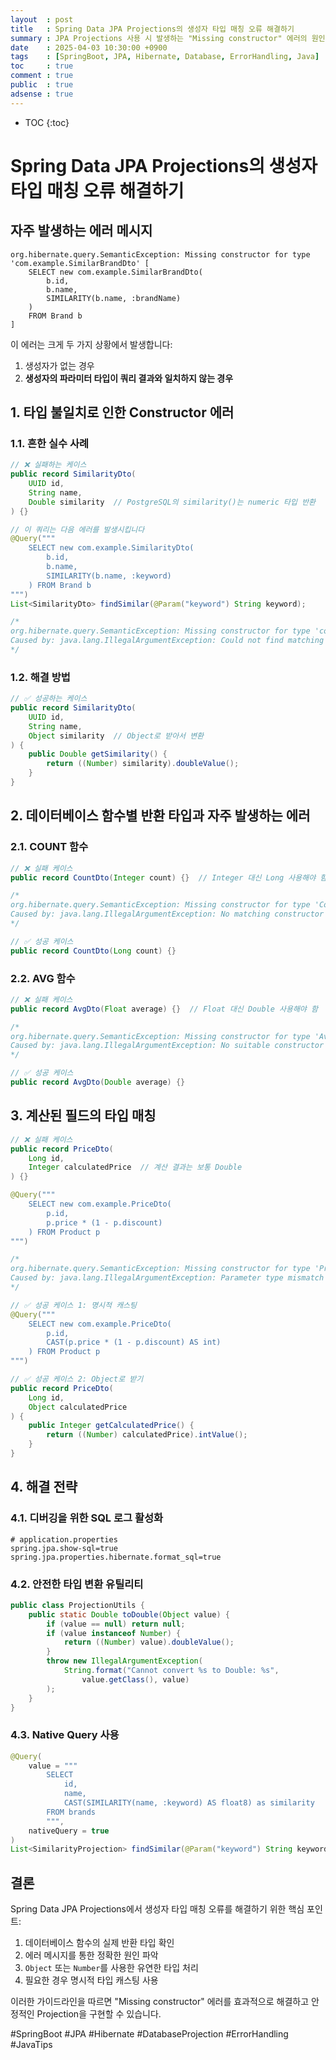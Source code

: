 ```yaml
---
layout  : post
title   : Spring Data JPA Projections의 생성자 타입 매칭 오류 해결하기
summary : JPA Projections 사용 시 발생하는 "Missing constructor" 에러의 원인과 해결 방법을 알아봅니다.
date    : 2025-04-03 10:30:00 +0900
tags    : [SpringBoot, JPA, Hibernate, Database, ErrorHandling, Java]
toc     : true
comment : true
public  : true
adsense : true
---
```


* TOC
{:toc}

# Spring Data JPA Projections의 생성자 타입 매칭 오류 해결하기

## 자주 발생하는 에러 메시지

```
org.hibernate.query.SemanticException: Missing constructor for type 'com.example.SimilarBrandDto' [
    SELECT new com.example.SimilarBrandDto(
        b.id,
        b.name,
        SIMILARITY(b.name, :brandName)
    )
    FROM Brand b
]
```

이 에러는 크게 두 가지 상황에서 발생합니다:
1. 생성자가 없는 경우
2. **생성자의 파라미터 타입이 쿼리 결과와 일치하지 않는 경우**

## 1. 타입 불일치로 인한 Constructor 에러

### 1.1. 흔한 실수 사례
```java
// ❌ 실패하는 케이스
public record SimilarityDto(
    UUID id,
    String name,
    Double similarity  // PostgreSQL의 similarity()는 numeric 타입 반환
) {}
```

```java
// 이 쿼리는 다음 에러를 발생시킵니다
@Query("""
    SELECT new com.example.SimilarityDto(
        b.id, 
        b.name, 
        SIMILARITY(b.name, :keyword)
    ) FROM Brand b
""")
List<SimilarityDto> findSimilar(@Param("keyword") String keyword);

/*
org.hibernate.query.SemanticException: Missing constructor for type 'com.example.SimilarityDto'
Caused by: java.lang.IllegalArgumentException: Could not find matching constructor
*/
```

### 1.2. 해결 방법
```java
// ✅ 성공하는 케이스
public record SimilarityDto(
    UUID id,
    String name,
    Object similarity  // Object로 받아서 변환
) {
    public Double getSimilarity() {
        return ((Number) similarity).doubleValue();
    }
}
```

## 2. 데이터베이스 함수별 반환 타입과 자주 발생하는 에러

### 2.1. COUNT 함수
```java
// ❌ 실패 케이스
public record CountDto(Integer count) {}  // Integer 대신 Long 사용해야 함

/*
org.hibernate.query.SemanticException: Missing constructor for type 'CountDto'
Caused by: java.lang.IllegalArgumentException: No matching constructor
*/
```

```java
// ✅ 성공 케이스
public record CountDto(Long count) {}
```

### 2.2. AVG 함수
```java
// ❌ 실패 케이스
public record AvgDto(Float average) {}  // Float 대신 Double 사용해야 함

/*
org.hibernate.query.SemanticException: Missing constructor for type 'AvgDto'
Caused by: java.lang.IllegalArgumentException: No suitable constructor found
*/
```

```java
// ✅ 성공 케이스
public record AvgDto(Double average) {}
```

## 3. 계산된 필드의 타입 매칭

```java
// ❌ 실패 케이스
public record PriceDto(
    Long id,
    Integer calculatedPrice  // 계산 결과는 보통 Double
) {}

@Query("""
    SELECT new com.example.PriceDto(
        p.id,
        p.price * (1 - p.discount)
    ) FROM Product p
""")

/*
org.hibernate.query.SemanticException: Missing constructor for type 'PriceDto'
Caused by: java.lang.IllegalArgumentException: Parameter type mismatch
*/
```

```java
// ✅ 성공 케이스 1: 명시적 캐스팅
@Query("""
    SELECT new com.example.PriceDto(
        p.id,
        CAST(p.price * (1 - p.discount) AS int)
    ) FROM Product p
""")

// ✅ 성공 케이스 2: Object로 받기
public record PriceDto(
    Long id,
    Object calculatedPrice
) {
    public Integer getCalculatedPrice() {
        return ((Number) calculatedPrice).intValue();
    }
}
```

## 4. 해결 전략

### 4.1. 디버깅을 위한 SQL 로그 활성화
```properties
# application.properties
spring.jpa.show-sql=true
spring.jpa.properties.hibernate.format_sql=true
```

### 4.2. 안전한 타입 변환 유틸리티
```java
public class ProjectionUtils {
    public static Double toDouble(Object value) {
        if (value == null) return null;
        if (value instanceof Number) {
            return ((Number) value).doubleValue();
        }
        throw new IllegalArgumentException(
            String.format("Cannot convert %s to Double: %s", 
                value.getClass(), value)
        );
    }
}
```

### 4.3. Native Query 사용
```java
@Query(
    value = """
        SELECT 
            id,
            name,
            CAST(SIMILARITY(name, :keyword) AS float8) as similarity
        FROM brands
        """,
    nativeQuery = true
)
List<SimilarityProjection> findSimilar(@Param("keyword") String keyword);
```

## 결론

Spring Data JPA Projections에서 생성자 타입 매칭 오류를 해결하기 위한 핵심 포인트:

1. 데이터베이스 함수의 실제 반환 타입 확인
2. 에러 메시지를 통한 정확한 원인 파악
3. `Object` 또는 `Number`를 사용한 유연한 타입 처리
4. 필요한 경우 명시적 타입 캐스팅 사용

이러한 가이드라인을 따르면 "Missing constructor" 에러를 효과적으로 해결하고 안정적인 Projection을 구현할 수 있습니다.

#SpringBoot #JPA #Hibernate #DatabaseProjection #ErrorHandling #JavaTips

